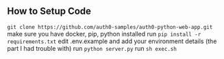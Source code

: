 ## How to Setup Code
`git clone https://github.com/auth0-samples/auth0-python-web-app.git`
make sure you have docker, pip, python installed
run `pip install -r requirements.txt`
edit .env.example and add your environment details (the part I had trouble with)
run `python server.py`
run `sh exec.sh`

